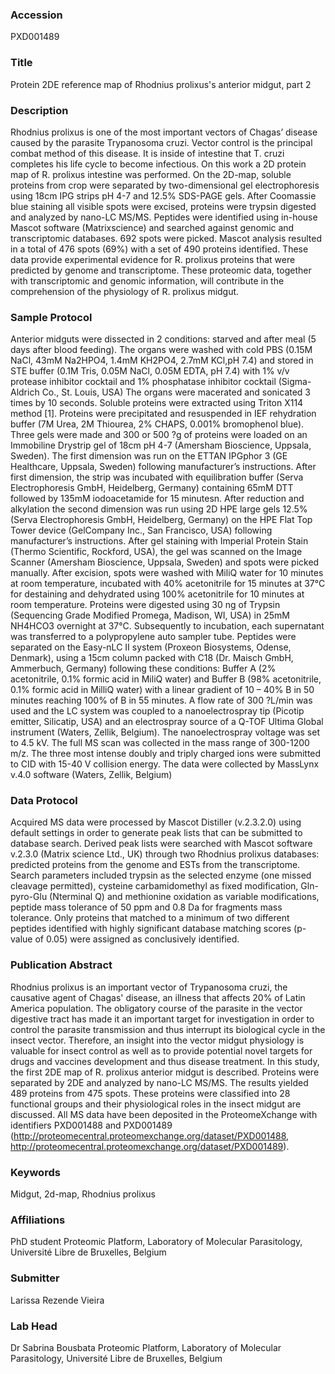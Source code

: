 ### Accession
PXD001489

### Title
Protein 2DE reference map of Rhodnius prolixus's anterior midgut, part 2

### Description
Rhodnius prolixus is one of the most important vectors of Chagas’ disease caused by the parasite Trypanosoma cruzi. Vector control is the principal combat method of this disease. It is inside of intestine that T. cruzi completes his life cycle to become infectious. On this work a 2D protein map of R. prolixus intestine was performed. On the 2D-map, soluble proteins from crop were separated by two-dimensional gel electrophoresis using 18cm IPG strips pH 4-7 and 12.5% SDS-PAGE gels. After Coomassie blue staining all visible spots were excised, proteins were trypsin digested and analyzed by nano-LC MS/MS. Peptides were identified using in-house Mascot software (Matrixscience) and searched against genomic and transcriptomic databases. 692 spots were picked. Mascot analysis resulted in a total of 476 spots (69%) with a set of 490 proteins identified. These data provide experimental evidence for R. prolixus proteins that were predicted by genome and transcriptome. These proteomic data, together with transcriptomic and genomic information, will contribute in the comprehension of the physiology of R. prolixus midgut.

### Sample Protocol
Anterior midguts were dissected in 2 conditions: starved and after meal (5 days after blood feeding). The organs were washed with cold PBS (0.15M NaCl, 43mM Na2HPO4, 1.4mM KH2PO4, 2.7mM KCl,pH 7.4) and stored in STE buffer (0.1M Tris, 0.05M NaCl, 0.05M EDTA, pH 7.4) with 1% v/v protease inhibitor cocktail and 1% phosphatase inhibitor cocktail (Sigma-Aldrich Co., St. Louis, USA) The organs were macerated and sonicated 3 times by 10 seconds. Soluble proteins were extracted using Triton X114 method [1]. Proteins were precipitated and resuspended in IEF rehydration buffer (7M Urea, 2M Thiourea, 2% CHAPS, 0.001% bromophenol blue). Three gels were made and 300 or 500 ?g of proteins were loaded on an Immobiline Drystrip gel of 18cm pH 4-7 (Amersham Bioscience, Uppsala, Sweden). The first dimension was run on the ETTAN IPGphor 3 (GE Healthcare, Uppsala, Sweden) following manufacturer’s instructions. After first dimension, the strip was incubated with equilibration buffer (Serva Electrophoresis GmbH, Heidelberg, Germany) containing 65mM DTT followed by 135mM iodoacetamide for 15 minutesn. After reduction and alkylation the second dimension was run using 2D HPE large gels 12.5% (Serva Electrophoresis GmbH, Heidelberg, Germany) on the HPE Flat Top Tower device (GelCompany Inc., San Francisco, USA) following manufacturer’s instructions. After gel staining with Imperial Protein Stain (Thermo Scientific, Rockford, USA), the gel was scanned on the Image Scanner (Amersham Bioscience, Uppsala, Sweden) and spots were picked manually. After excision, spots were washed with MiliQ water for 10 minutes at room temperature, incubated with 40% acetonitrile for 15 minutes at 37°C for destaining and dehydrated using 100% acetonitrile for 10 minutes at room temperature. Proteins were digested using 30 ng of Trypsin (Sequencing Grade Modified Promega, Madison, WI, USA) in 25mM NH4HCO3 overnight at 37°C. Subsequently to incubation, each supernatant was transferred to a polypropylene auto sampler tube. Peptides were separated on the Easy-nLC II system (Proxeon Biosystems, Odense, Denmark), using a 15cm column packed with C18 (Dr. Maisch GmbH, Ammerbuch, Germany) following these conditions: Buffer A (2% acetonitrile, 0.1% formic acid in MiliQ water) and Buffer B (98% acetonitrile, 0.1% formic acid in MilliQ water) with a linear gradient of 10 – 40% B in 50 minutes reaching 100% of B in 55 minutes. A flow rate of 300 ?L/min was used and the LC system was coupled to a nanoelectrospray tip (Picotip emitter, Silicatip, USA) and an electrospray source of a Q-TOF Ultima Global instrument (Waters, Zellik, Belgium). The nanoelectrospray voltage was set to 4.5 kV. The full MS scan was collected in the mass range of 300-1200 m/z. The three most intense doubly and triply charged ions were submitted to CID with 15-40 V collision energy. The data were collected by MassLynx v.4.0 software (Waters, Zellik, Belgium)

### Data Protocol
Acquired MS data were processed by Mascot Distiller (v.2.3.2.0) using default settings in order to generate peak lists that can be submitted to database search. Derived peak lists were searched with Mascot software v.2.3.0 (Matrix science Ltd., UK) through two Rhodnius prolixus databases: predicted proteins from the genome and ESTs from the transcriptome. Search parameters included trypsin as the selected enzyme (one missed cleavage permitted), cysteine carbamidomethyl as fixed modification, Gln-pyro-Glu (Nterminal Q) and methionine oxidation as variable modifications, peptide mass tolerance of 50 ppm and 0.8 Da for fragments mass tolerance. Only proteins that matched to a minimum of two different peptides identified with highly significant database matching scores (p-value of 0.05) were assigned as conclusively identified.

### Publication Abstract
Rhodnius prolixus is an important vector of Trypanosoma cruzi, the causative agent of Chagas' disease, an illness that affects 20% of Latin America population. The obligatory course of the parasite in the vector digestive tract has made it an important target for investigation in order to control the parasite transmission and thus interrupt its biological cycle in the insect vector. Therefore, an insight into the vector midgut physiology is valuable for insect control as well as to provide potential novel targets for drugs and vaccines development and thus disease treatment. In this study, the first 2DE map of R. prolixus anterior midgut is described. Proteins were separated by 2DE and analyzed by nano-LC MS/MS. The results yielded 489 proteins from 475 spots. These proteins were classified into 28 functional groups and their physiological roles in the insect midgut are discussed. All MS data have been deposited in the ProteomeXchange with identifiers PXD001488 and PXD001489 (http://proteomecentral.proteomexchange.org/dataset/PXD001488, http://proteomecentral.proteomexchange.org/dataset/PXD001489).

### Keywords
Midgut, 2d-map, Rhodnius prolixus

### Affiliations
PhD student
Proteomic Platform, Laboratory of Molecular Parasitology, Université Libre de Bruxelles, Belgium

### Submitter
Larissa Rezende Vieira

### Lab Head
Dr Sabrina Bousbata
Proteomic Platform, Laboratory of Molecular Parasitology, Université Libre de Bruxelles, Belgium


